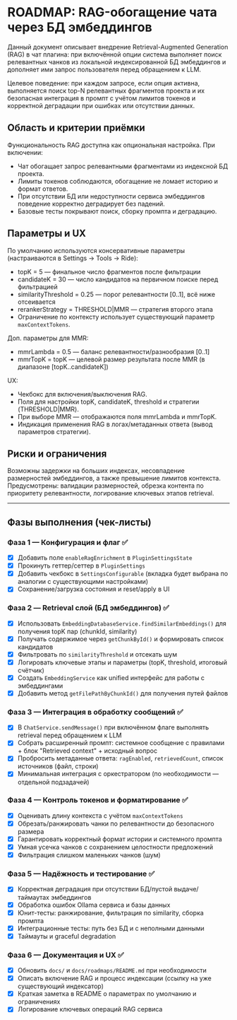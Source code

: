 # ROADMAP: RAG-обогащение чата через БД эмбеддингов

Данный документ описывает внедрение Retrieval-Augmented Generation (RAG) в чат плагина: при включённой опции система выполняет поиск релевантных чанков из локальной индексированной БД эмбеддингов и дополняет ими запрос пользователя перед обращением к LLM.

Целевое поведение: при каждом запросе, если опция активна, выполняется поиск top-N релевантных фрагментов проекта и их безопасная интеграция в промпт с учётом лимитов токенов и корректной деградации при ошибках или отсутствии данных.

## Область и критерии приёмки
Функциональность RAG доступна как опциональная настройка. При включении:
- Чат обогащает запрос релевантными фрагментами из индексной БД проекта.
- Лимиты токенов соблюдаются, обогащение не ломает историю и формат ответов.
- При отсутствии БД или недоступности сервиса эмбеддингов поведение корректно деградирует без падений.
- Базовые тесты покрывают поиск, сборку промпта и деградацию.

## Параметры и UX
По умолчанию используются консервативные параметры (настраиваются в Settings → Tools → Ride):
- topK = 5 — финальное число фрагментов после фильтрации
- candidateK = 30 — число кандидатов на первичном поиске перед фильтрацией
- similarityThreshold = 0.25 — порог релевантности [0..1], всё ниже отсеивается
- rerankerStrategy = THRESHOLD|MMR — стратегия второго этапа
- Ограничение по контексту использует существующий параметр `maxContextTokens`.

Доп. параметры для MMR:
- mmrLambda = 0.5 — баланс релевантности/разнообразия [0..1]
- mmrTopK = topK — целевой размер результата после MMR (в диапазоне [topK..candidateK])

UX:
- Чекбокс для включения/выключения RAG.
- Поля для настройки topK, candidateK, threshold и стратегии (THRESHOLD|MMR).
- При выборе MMR — отображаются поля mmrLambda и mmrTopK.
- Индикация применения RAG в логах/метаданных ответа (вывод параметров стратегии).

## Риски и ограничения
Возможны задержки на больших индексах, несовпадение размерностей эмбеддингов, а также превышение лимитов контекста. Предусмотрены: валидации размерностей, обрезка контента по приоритету релевантности, логирование ключевых этапов retrieval.

---

## Фазы выполнения (чек-листы)

### Фаза 1 — Конфигурация и флаг ✅
- [x] Добавить поле `enableRagEnrichment` в `PluginSettingsState`
- [x] Прокинуть геттер/сеттер в `PluginSettings`
- [x] Добавить чекбокс в `SettingsConfigurable` (вкладка будет выбрана по аналогии с существующими настройками)
- [x] Сохранение/загрузка состояния и reset/apply в UI

### Фаза 2 — Retrieval слой (БД эмбеддингов) ✅
- [x] Использовать `EmbeddingDatabaseService.findSimilarEmbeddings()` для получения topK пар (chunkId, similarity)
- [x] Получать содержимое через `getChunkById()` и формировать список кандидатов
- [x] Фильтровать по `similarityThreshold` и отсекать шум
- [x] Логировать ключевые этапы и параметры (topK, threshold, итоговый счётчик)
- [x] Создать `EmbeddingService` как unified интерфейс для работы с эмбеддингами
- [x] Добавить метод `getFilePathByChunkId()` для получения путей файлов

### Фаза 3 — Интеграция в обработку сообщений ✅
- [x] В `ChatService.sendMessage()` при включённом флаге выполнять retrieval перед обращением к LLM
- [x] Собрать расширенный промпт: системное сообщение с правилами + блок "Retrieved context" + исходный вопрос
- [x] Пробросить метаданные ответа: `ragEnabled`, `retrievedCount`, список источников (файл, строки)
- [x] Минимальная интеграция с оркестратором (по необходимости — отдельной подзадачей)

### Фаза 4 — Контроль токенов и форматирование ✅
- [x] Оценивать длину контекста с учётом `maxContextTokens`
- [x] Обрезать/ранжировать чанки по релевантности до безопасного размера
- [x] Гарантировать корректный формат истории и системного промпта
- [x] Умная усечка чанков с сохранением целостности предложений
- [x] Фильтрация слишком маленьких чанков (шум)

### Фаза 5 — Надёжность и тестирование ✅
- [x] Корректная деградация при отсутствии БД/пустой выдаче/таймаутах эмбеддингов
- [x] Обработка ошибок Ollama сервиса и базы данных
- [x] Юнит-тесты: ранжирование, фильтрация по similarity, сборка промпта
- [x] Интеграционные тесты: путь без БД и с неполными данными
- [x] Таймауты и graceful degradation

### Фаза 6 — Документация и UX ✅
- [x] Обновить `docs/` и `docs/roadmaps/README.md` при необходимости
- [x] Описать включение RAG и процесс индексации (ссылку на уже существующий индексатор)
- [x] Краткая заметка в README о параметрах по умолчанию и ограничениях
- [x] Логирование ключевых операций RAG сервиса
